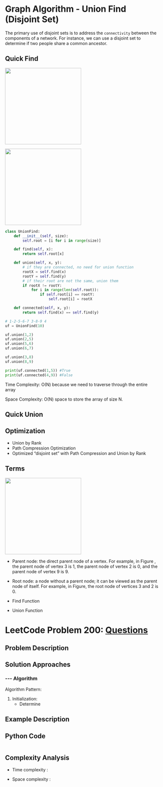 # Graph Algorithm - Union Find (Disjoint Set)
The primary use of disjoint sets is to address the ```connectivity``` between the components of a network. 
For instance, we can use a disjoint set to determine if two people share a common ancestor.

## 
## Quick Find

<img src="https://github.com/MaryamZahiri/LC-Algorithms/assets/52676399/a7dfc4f2-9399-4f5b-8927-343a874393e7" width=250><br />

<img src="https://github.com/MaryamZahiri/LC-Algorithms/assets/52676399/a0858062-f7b0-406e-86d2-9a4e82255f70" width=250><br />

```python 
class UnionFind:
    def __init__(self, size):
        self.root = [i for i in range(size)]

    def find(self, x):
        return self.root[x]

    def union(self, x, y):
        # if they are connected, no need for union function
        rootX = self.find(x)
        rootY = self.find(y)
        # if their root are not the same, union them
        if rootX != rootY:
            for i in range(len(self.root)):
                if self.root[i] == rootY:
                    self.root[i] = rootX

    def connected(self, x, y):
        return self.find(x) == self.find(y)
```

```python
# 1-2-5-6-7 3-8-9 4
uf = UnionFind(10)

uf.union(1,2)
uf.union(2,5)
uf.union(5,6)
uf.union(6,7)

uf.union(3,8)
uf.union(8,9)

print(uf.connected(1,5)) #True
print(uf.connected(4,9)) #False
```

Time Complexity: O(N) because we need to traverse through the entire array

Space Complexity: O(N) space to store the array of size N.

##
## Quick Union

##
## Optimization
- Union by Rank
- Path Compression Optimization
- Optimized “disjoint set” with Path Compression and Union by Rank

## Terms
<img src="https://github.com/MaryamZahiri/LC-Algorithms/assets/52676399/4085b078-10d1-4f25-b493-a004fae29e21" width=250><br />

- Parent node: the direct parent node of a vertex. For example, in Figure , the parent node of vertex 3 is 1, the parent node of vertex 2 is 0, and the parent node of vertex 9 is 9.
- Root node: a node without a parent node; it can be viewed as the parent node of itself. For example, in Figure, the root node of vertices 3 and 2 is 0.

- Find Function
- Union Function

# LeetCode Problem 200: [Questions](https://leetcode.com/problems/)
## Problem Description
## Solution Approaches

### --- Algorithm
Algorithm Pattern:

1. Initialization:
    - Determine 
## Example Description

## Python Code
```python
```
## Complexity Analysis
- Time complexity : 

- Space complexity :